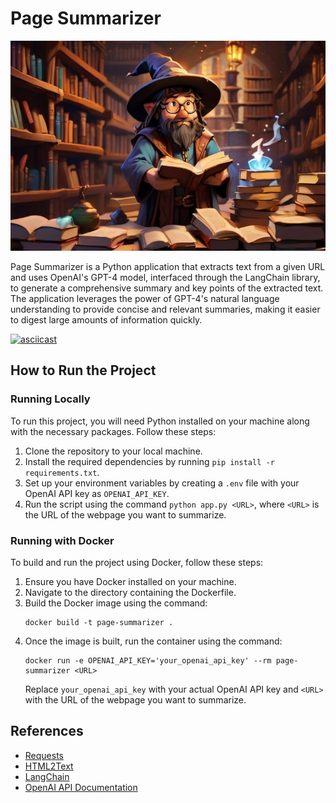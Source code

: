 # Page Summarizer

<p align="center">
    <img src="images/wizard_in_a_library.jpg" alt="A wizard in a library - Leonardo AI" width="600">
</p>

Page Summarizer is a Python application that extracts text from a given URL and uses OpenAI's GPT-4 model, interfaced through the LangChain library, to generate a comprehensive summary and key points of the extracted text. The application leverages the power of GPT-4's natural language understanding to provide concise and relevant summaries, making it easier to digest large amounts of information quickly.

[![asciicast](https://asciinema.org/a/e68VLIEPl7oFshok8tmGhb2Gh.svg)](https://asciinema.org/a/e68VLIEPl7oFshok8tmGhb2Gh)

## How to Run the Project

### Running Locally
To run this project, you will need Python installed on your machine along with the necessary packages. Follow these steps:

1. Clone the repository to your local machine.
2. Install the required dependencies by running `pip install -r requirements.txt`.
3. Set up your environment variables by creating a `.env` file with your OpenAI API key as `OPENAI_API_KEY`.
4. Run the script using the command `python app.py <URL>`, where `<URL>` is the URL of the webpage you want to summarize.

### Running with Docker
To build and run the project using Docker, follow these steps:

1. Ensure you have Docker installed on your machine.
2. Navigate to the directory containing the Dockerfile.
3. Build the Docker image using the command:
   ```
   docker build -t page-summarizer .
   ```
4. Once the image is built, run the container using the command:
   ```
   docker run -e OPENAI_API_KEY='your_openai_api_key' --rm page-summarizer <URL>
   ```
   Replace `your_openai_api_key` with your actual OpenAI API key and `<URL>` with the URL of the webpage you want to summarize.

## References
- [Requests](https://docs.python-requests.org/en/latest/index.html)
- [HTML2Text](https://alir3z4.github.io/html2text/)
- [LangChain](https://www.langchain.com/)
- [OpenAI API Documentation](https://platform.openai.com/docs/api-reference)
